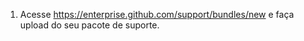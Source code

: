 1. Acesse https://enterprise.github.com/support/bundles/new e faça upload do seu pacote de suporte.
